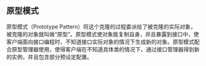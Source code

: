 ## 原型模式
原型模式（Prototype Pattern）将这个克隆的过程委派给了被克隆的实际对象，被克隆的对象就叫做“原型”。原型模式使对象能复制自身，并且暴露到接口中，使客户端面向接口编程时，不知道接口实际对象的情况下生成新的对象。原型模式配合原型管理器使用，使得客户端在不知道具体类的情况下，通过接口管理器得到新的实例，并且包含部分预设定配置。
